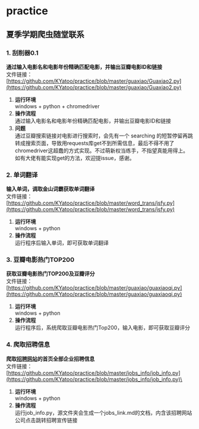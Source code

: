 # practice
## 夏季学期爬虫随堂联系  

### 1. 刮削器0.1  
**通过输入电影名和电影年份精确匹配电影，并输出豆瓣电影ID和链接**  
文件链接：[https://github.com/KYatoo/practice/blob/master/guaxiao/Guaxiao2.py](https://github.com/KYatoo/practice/blob/master/guaxiao/Guaxiao2.py)
1. **运行环境**  
windows + python + chromedriver  
2. **操作流程**  
通过输入电影名和电影年份精确匹配电影，并输出豆瓣电影ID和链接  
3. **问题**  
通过豆瓣搜索链接对电影进行搜索时，会先有一个 searching 的短暂停留再跳转成搜索页面，导致用requests库get不到所需信息，最后不得不用了chromedriver这超蠢的方式实现。不过萌新权当练手，不指望真能用得上。如有大佬有能实现get的方法，欢迎提issue，感谢。  

### 2. 单词翻译
**输入单词，调取金山词霸获取单词翻译**  
文件链接：[https://github.com/KYatoo/practice/blob/master/word_trans/jsfy.py](https://github.com/KYatoo/practice/blob/master/word_trans/jsfy.py)
1. **运行环境**  
windows + python
2. **操作流程**  
运行程序后输入单词，即可获取单词翻译  

### 3. 豆瓣电影热门TOP200
**获取豆瓣电影热门TOP200及豆瓣评分**  
文件链接：[https://github.com/KYatoo/practice/blob/master/guaxiao/guaxiaoqi.py](https://github.com/KYatoo/practice/blob/master/guaxiao/guaxiaoqi.py)  
1. **运行环境**  
windows + python
2. **操作流程**  
运行程序后，系统爬取豆瓣电影热门Top200，输入电影，即可获取豆瓣评分 

### 4. 爬取招聘信息
**爬取[招聘网站](http://www.yingjiesheng.com/)的首页全部企业招聘信息**\
文件链接：[https://github.com/KYatoo/practice/blob/master/jobs_info/job_info.py](https://github.com/KYatoo/practice/blob/master/jobs_info/job_info.py)\
1. **运行环境**  
windows + python
2. **操作流程**  
运行job_info.py，源文件夹会生成一个jobs_link.md的文档，内含该招聘网站公司点击跳转招聘宣传链接  
